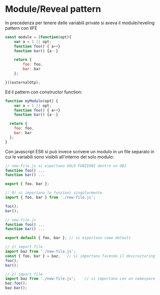 # Module/Reveal pattern

In precedenza per tenere delle variabili private si aveva il module/reveling pattern con IIFE
```javascript
const module = (function(opt){
    var a = 1 || opt;
    function foo() { a++}
    function bar() {a--}

    return { 
        foo: foo, 
        bar: bar
    };

})(externalOtp);
```

Ed il pattern con constructor function:
```javascript
function myModule(opt) {
    var a = 1 || opt;
    function foo() { a++}
    function bar() {a--}

  return { 
    foo: foo, 
    bar: bar
  };
}
```

Con javascript ES6 si può invece scrivere un modulo in un file separato in cui le variabili sono visibili all'interno del solo modulo:
```javascript
// new-file.js si esportano SOLO FUNZIONI dentro un OBJ
function foo() ...
function bar() ...

export { foo, bar };

// 0) si importano le funzioni singolarmente
import { foo, bar } from './new-file.js';

foo();
bar();
```

```javascript
// new-file.js
function foo() ...
function bar() ...

export default { foo, bar }; // si esportano come default

// 1) import file
import baz from './new-file.js';
const { foo, bar } = baz;   // si importano facendo il descructuring
foo();
bar();

// 2) import file
import baz from './new-file.js';    // si importano con un namespace
baz.foo();
baz.bar();
```